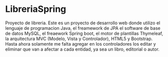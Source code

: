 # LibreriaSpring
Proyecto de libreria.
Este es un proyecto de desarrollo web donde  utilizo el lenguaje de programacion Java, el freamework de JPA el software de base de datos MySQL,
el freaework Spring boot, el motor de plantillas Thymeleaf, la arquitectura MVC (Modelo, Vista y Controlador), HTML5 y Bootstrap.
Hasta ahora solamente me falta agregar en los controladores los editar y eliminar que van a afectar a cada entidad, ya sea un libro, editorial o autor.
